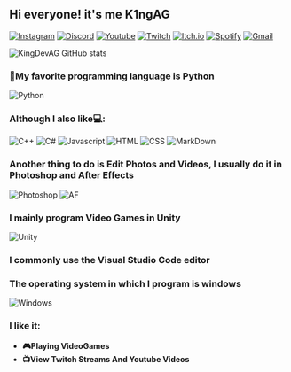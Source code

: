 ## **Hi everyone! it's me K1ngAG**
[![Instagram](https://img.shields.io/badge/Instagram-E4405F?style=for-the-badge&logo=instagram&logoColor=white)](https://www.instagram.com/armando_.kldg/)
[![Discord](https://img.shields.io/badge/Discord-7289DA?style=for-the-badge&logo=discord&logoColor=white)](https://pastebin.com/2Uw0zmYG)
[![Youtube](https://img.shields.io/badge/YouTube-FF0000?style=for-the-badge&logo=youtube&logoColor=white)](https://www.youtube.com/channel/UCDhgFyc8bcQCpR6TCWixwPw)
[![Twitch](https://img.shields.io/badge/Twitch-9146FF?style=for-the-badge&logo=twitch&logoColor=white)](http://www.twitch.tv/k1ngag)
[![Itch.io](https://img.shields.io/badge/Itch.io-FA5C5C?style=for-the-badge&logo=itch.io&logoColor=white)](https://king-dev-ag.itch.io)
[![Spotify](https://img.shields.io/badge/Spotify-1ED760?&style=for-the-badge&logo=spotify&logoColor=white)](https://open.spotify.com/user/31smvhc5uwo4vcohp4nauujk4p5q?si=abad989266dc4c0f)
[![Gmail](https://img.shields.io/badge/Gmail-D14836?style=for-the-badge&logo=gmail&logoColor=white)](j.armando140208g@gmail.com)

![KingDevAG GitHub stats](https://github-readme-stats.vercel.app/api?username=kingdevag&show_icons=true&theme=dracula)

### **🐍My favorite programming language is Python**
![Python](https://img.shields.io/badge/Python-3776AB?style=for-the-badge&logo=python&logoColor=white)
### **Although I also like💻:**
![C++](https://img.shields.io/badge/C%2B%2B-00599C?style=for-the-badge&logo=c%2B%2B&logoColor=white)
![C#](https://img.shields.io/badge/C%23-239120?style=for-the-badge&logo=c-sharp&logoColor=white)
![Javascript](https://img.shields.io/badge/JavaScript-F7DF1E?style=for-the-badge&logo=javascript&logoColor=black)
![HTML](https://img.shields.io/badge/HTML-239120?style=for-the-badge&logo=html5&logoColor=white)
![CSS](https://img.shields.io/badge/CSS-239120?&style=for-the-badge&logo=css3&logoColor=white)
![MarkDown](https://img.shields.io/badge/Markdown-000000?style=for-the-badge&logo=markdown&logoColor=white)

### **Another thing to do is Edit Photos and Videos, I usually do it in Photoshop and After Effects**
![Photoshop](https://aleen42.github.io/badges/src/photoshop.svg)
![AF](https://aleen42.github.io/badges/src/after_effects.svg)

### **I mainly program Video Games in Unity**
![Unity](https://img.shields.io/badge/Unity-100000?style=for-the-badge&logo=unity&logoColor=white)

### **I commonly use the Visual Studio Code editor** 

### **The operating system in which I program is windows**
![Windows](https://img.shields.io/badge/Windows-0078D6?style=for-the-badge&logo=windows&logoColor=white)

### **I like it:**
- **🎮Playing VideoGames**
- **📺View Twitch Streams And Youtube Videos**
